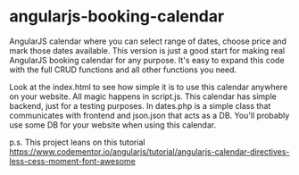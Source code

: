 # angularjs-booking-calendar
AngularJS calendar where you can select range of dates, choose price and mark those dates available. This version is just a good start for making real AngularJS booking calendar for any purpose. It's easy to expand this code with the full CRUD functions and all other functions you need.

Look at the index.html to see how simple it is to use this calendar anywhere on your website.
All magic happens in script.js.
This calendar has simple backend, just for a testing purposes. In dates.php is a simple class that communicates with frontend and json.json that acts as a DB. You'll probably use some DB for your website when using this calendar.

p.s. This project leans on this tutorial https://www.codementor.io/angularjs/tutorial/angularjs-calendar-directives-less-cess-moment-font-awesome 
